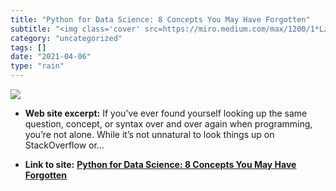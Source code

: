 ```yaml
---
title: "Python for Data Science: 8 Concepts You May Have Forgotten"
subtitle: "<img class='cover' src=https://miro.medium.com/max/1200/1*LzTFHgvCbuuQvMS2RRE_Cg.png>"
category: "uncategorized"
tags: []
date: "2021-04-06"
type: "rain"
---
```

<img class="cover" src=https://miro.medium.com/max/1200/1*LzTFHgvCbuuQvMS2RRE_Cg.png>



* **Web site excerpt:** If you’ve ever found yourself looking up the same question, concept, or syntax over and over again when programming, you’re not alone. While it’s not unnatural to look things up on StackOverflow or…

* **Link to site:** **[Python for Data Science: 8 Concepts You May Have Forgotten](https://towardsdatascience.com/python-for-data-science-8-concepts-you-may-have-forgotten-i-did-825966908393?source=userActivityShare-d383785221d0-1529235386)**